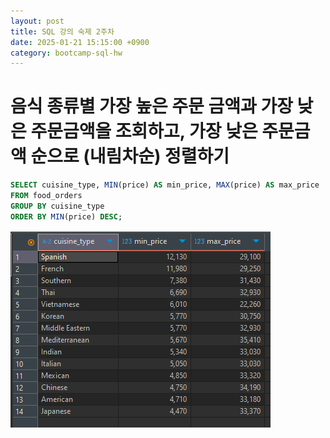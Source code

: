 ```yaml
---
layout: post
title: SQL 강의 숙제 2주차
date: 2025-01-21 15:15:00 +0900
category: bootcamp-sql-hw
---
```


# 음식 종류별 가장 높은 주문 금액과 가장 낮은 주문금액을 조회하고, 가장 낮은 주문금액 순으로 (내림차순) 정렬하기

```sql
SELECT cuisine_type, MIN(price) AS min_price, MAX(price) AS max_price
FROM food_orders
GROUP BY cuisine_type
ORDER BY MIN(price) DESC;
```
![hw2-1](/public/img/sql-hw/hw2-1.png)